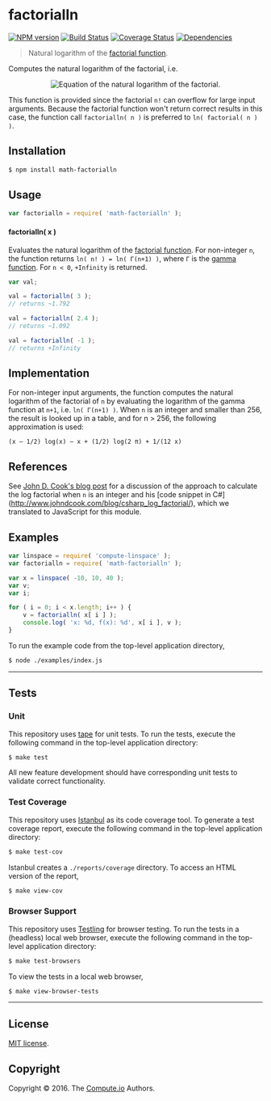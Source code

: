 factorialln
===
[![NPM version][npm-image]][npm-url] [![Build Status][build-image]][build-url] [![Coverage Status][coverage-image]][coverage-url] [![Dependencies][dependencies-image]][dependencies-url]

> Natural logarithm of the [factorial function][factorial-function].

Computes the natural logarithm of the factorial, i.e.

<div class="equation" align="center" data-raw-text="f(n)=\ln (n!)" data-equation="eq:factorialln_equation">
   <img src="" alt="Equation of the natural logarithm of the factorial.">
   <br>
</div>

This function is provided since the factorial `n!` can overflow for large input arguments. Because the factorial function won't return correct results in this case,  the function call `factorialln( n )` is  preferred to `ln( factorial( n ) )`.

## Installation

``` bash
$ npm install math-factorialln
```


## Usage

``` javascript
var factorialln = require( 'math-factorialln' );
```


#### factorialln( x )

Evaluates the natural logarithm of the [factorial function][factorial-function]. For non-integer `n`, the function returns
`ln( n! ) = ln( Γ(n+1) )`, where `Γ` is the [gamma function][gamma-function]. For `n < 0`, `+Infinity` is returned.

``` javascript
var val;

val = factorialln( 3 );
// returns ~1.792

val = factorialln( 2.4 );
// returns ~1.092

val = factorialln( -1 );
// returns +Infinity
```

## Implementation

For non-integer input arguments, the function computes the natural logarithm of the factorial of `n` by evaluating the logarithm of the gamma function at `n+1`, i.e. `ln( Γ(n+1) )`. When `n` is an integer and smaller than 256, the result is looked up in a table, and for n > 256, the following approximation is used:

```
(x – 1/2) log(x) – x + (1/2) log(2 π) + 1/(12 x)
```

## References

See [John D. Cook's blog post](http://www.johndcook.com/blog/2010/08/16/how-to-compute-log-factorial/) for a discussion of the approach to calculate the log factorial when `n` is an integer and his [code snippet in C#] (http://www.johndcook.com/blog/csharp_log_factorial/), which we translated to JavaScript for this module.

## Examples

``` javascript
var linspace = require( 'compute-linspace' );
var factorialln = require( 'math-factorialln' );

var x = linspace( -10, 10, 40 );
var v;
var i;

for ( i = 0; i < x.length; i++ ) {
	v = factorialln( x[ i ] );
	console.log( 'x: %d, f(x): %d', x[ i ], v );
}
```

To run the example code from the top-level application directory,

``` bash
$ node ./examples/index.js
```


---
## Tests

### Unit

This repository uses [tape][tape] for unit tests. To run the tests, execute the following command in the top-level application directory:

``` bash
$ make test
```

All new feature development should have corresponding unit tests to validate correct functionality.


### Test Coverage

This repository uses [Istanbul][istanbul] as its code coverage tool. To generate a test coverage report, execute the following command in the top-level application directory:

``` bash
$ make test-cov
```

Istanbul creates a `./reports/coverage` directory. To access an HTML version of the report,

``` bash
$ make view-cov
```


### Browser Support

This repository uses [Testling][testling] for browser testing. To run the tests in a (headless) local web browser, execute the following command in the top-level application directory:

``` bash
$ make test-browsers
```

To view the tests in a local web browser,

``` bash
$ make view-browser-tests
```

<!-- [![browser support][browsers-image]][browsers-url] -->


---
## License

[MIT license](http://opensource.org/licenses/MIT).


## Copyright

Copyright &copy; 2016. The [Compute.io][compute-io] Authors.


[npm-image]: http://img.shields.io/npm/v/math-factorialln.svg
[npm-url]: https://npmjs.org/package/math-factorialln

[build-image]: http://img.shields.io/travis/math-io/factorialln/master.svg
[build-url]: https://travis-ci.org/math-io/factorialln

[coverage-image]: https://img.shields.io/codecov/c/github/math-io/factorialln/master.svg
[coverage-url]: https://codecov.io/github/math-io/factorialln?branch=master

[dependencies-image]: http://img.shields.io/david/math-io/factorialln.svg
[dependencies-url]: https://david-dm.org/math-io/factorialln

[dev-dependencies-image]: http://img.shields.io/david/dev/math-io/factorialln.svg
[dev-dependencies-url]: https://david-dm.org/dev/math-io/factorialln

[github-issues-image]: http://img.shields.io/github/issues/math-io/factorialln.svg
[github-issues-url]: https://github.com/math-io/factorialln/issues

[tape]: https://github.com/substack/tape
[istanbul]: https://github.com/gotwarlost/istanbul
[testling]: https://ci.testling.com

[compute-io]: https://github.com/compute-io/
[gamma-function]: https://en.wikipedia.org/wiki/Gamma_function
[factorial-function]: https://github.com/math-io/factorial
[real]: https://en.wikipedia.org/wiki/Real_number
[complex]: https://en.wikipedia.org/wiki/Complex_number
[euler-mascheroni-constant]: https://github.com/compute-io/const-eulergamma
